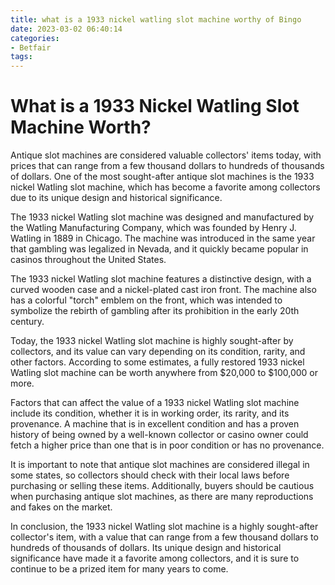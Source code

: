 ```yaml
---
title: what is a 1933 nickel watling slot machine worthy of Bingo
date: 2023-03-02 06:40:14
categories:
- Betfair
tags:
---
```

# What is a 1933 Nickel Watling Slot Machine Worth?

Antique slot machines are considered valuable collectors' items today, with prices that can range from a few thousand dollars to hundreds of thousands of dollars. One of the most sought-after antique slot machines is the 1933 nickel Watling slot machine, which has become a favorite among collectors due to its unique design and historical significance.

The 1933 nickel Watling slot machine was designed and manufactured by the Watling Manufacturing Company, which was founded by Henry J. Watling in 1889 in Chicago. The machine was introduced in the same year that gambling was legalized in Nevada, and it quickly became popular in casinos throughout the United States.

The 1933 nickel Watling slot machine features a distinctive design, with a curved wooden case and a nickel-plated cast iron front. The machine also has a colorful "torch" emblem on the front, which was intended to symbolize the rebirth of gambling after its prohibition in the early 20th century.

Today, the 1933 nickel Watling slot machine is highly sought-after by collectors, and its value can vary depending on its condition, rarity, and other factors. According to some estimates, a fully restored 1933 nickel Watling slot machine can be worth anywhere from $20,000 to $100,000 or more.

Factors that can affect the value of a 1933 nickel Watling slot machine include its condition, whether it is in working order, its rarity, and its provenance. A machine that is in excellent condition and has a proven history of being owned by a well-known collector or casino owner could fetch a higher price than one that is in poor condition or has no provenance.

It is important to note that antique slot machines are considered illegal in some states, so collectors should check with their local laws before purchasing or selling these items. Additionally, buyers should be cautious when purchasing antique slot machines, as there are many reproductions and fakes on the market.

In conclusion, the 1933 nickel Watling slot machine is a highly sought-after collector's item, with a value that can range from a few thousand dollars to hundreds of thousands of dollars. Its unique design and historical significance have made it a favorite among collectors, and it is sure to continue to be a prized item for many years to come.